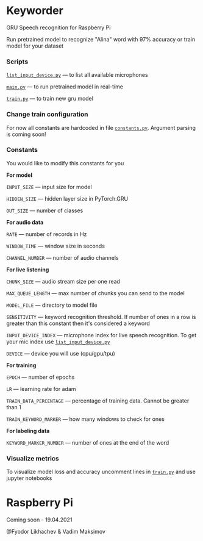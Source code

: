 # Keyworder
GRU Speech recognition for Raspberry Pi

Run pretrained model to recognize "Alina" word with 97% accuracy or train model for your dataset

### Scripts
[`list_input_device.py`](https://github.com/FyodorLikhachev/Keyworder/blob/main/list_input_devices.py) — to list all available microphones

[`main.py`](https://github.com/FyodorLikhachev/Keyworder/blob/main/main.py) — to run pretrained model in real-time

[`train.py`](https://github.com/FyodorLikhachev/Keyworder/blob/main/Train.py) — to train new gru model

### Change train configuration
For now all constants are hardcoded in file [`constants.py`](https://github.com/FyodorLikhachev/Keyworder/blob/main/constants.py). Argument parsing is coming soon!

### Constants
You would like to modify this constants for you

**For model**

`INPUT_SIZE` — input size for model

`HIDDEN_SIZE` — hidden layer size in PyTorch.GRU

`OUT_SIZE` — number of classes

**For audio data**

`RATE` — number of records in Hz

`WINDOW_TIME` — window size in seconds

`CHANNEL_NUMBER` — number of audio channels

**For live listening**

`CHUNK_SIZE` — audio stream size per one read

`MAX_QUEUE_LENGTH` — max number of chunks you can send to the model

`MODEL_FILE` — directory to model file

`SENSITIVITY` — keyword recognition threshold. If number of ones in a row is greater than this constant then it's considered a keyword

`INPUT_DEVICE_INDEX` — microphone index for live speech recognition. To get your mic index use [`list_input_device.py`](https://github.com/FyodorLikhachev/Keyworder/blob/main/list_input_devices.py)

`DEVICE` — device you will use (cpu/gpu/tpu)

**For training**

`EPOCH` — number of epochs

`LR` — learning rate for adam

`TRAIN_DATA_PERCENTAGE` — percentage of training data. Cannot be greater than 1

`TRAIN_KEYWORD_MARKER` — how many windows to check for ones

**For labeling data**

`KEYWORD_MARKER_NUMBER` — number of ones at the end of the word

### Visualize metrics
To visualize model loss and accuracy uncomment lines in [`train.py`](https://github.com/FyodorLikhachev/Keyworder/blob/main/Train.py) and use jupyter notebooks

# Raspberry Pi
Coming soon - 19.04.2021

@Fyodor Likhachev & Vadim Maksimov
